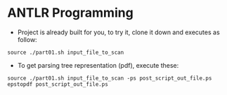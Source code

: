 # ANTLR Programming
* Project is already built for you, to try it, clone it down and executes as follow:
```
source ./part01.sh input_file_to_scan
```
* To get parsing tree representation (pdf), execute these:
```
source ./part01.sh input_file_to_scan -ps post_script_out_file.ps
epstopdf post_script_out_file.ps
```
